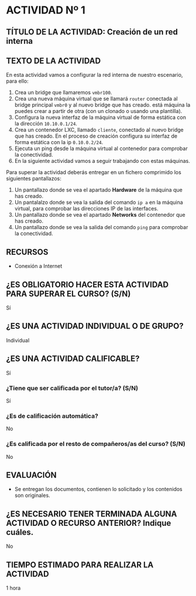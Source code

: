 # ACTIVIDAD Nº 1

## TÍTULO DE LA ACTIVIDAD: Creación de un red interna

## TEXTO DE LA ACTIVIDAD

En esta actividad vamos a configurar la red interna de nuestro escenario, para ello:

1. Crea un bridge que llamaremos `vmbr100`.
2. Crea una nueva máquina virtual que se llamará `router` conectada al bridge principal `vmbr0` y al nuevo bridge que has creado. está máquina la puedes crear a partir de otra (con un clonado o usando una plantilla).
3. Configura la nueva interfaz de la máquina virtual de forma estática con la dirección `10.10.0.1/24`.
4. Crea un contenedor LXC, llamado `cliente`, conectado al nuevo bridge que has creado. En el proceso de creación configura su interfaz de forma estática con la ip `0.10.0.2/24`.
5. Ejecuta un ping desde la máquina virtual al contenedor para comprobar la conectividad.
6. En la siguiente actividad vamos a seguir trabajando con estas máquinas.

Para superar la actividad deberás entregar en un fichero comprimido los siguientes pantallazos:

1. Un pantallazo donde se vea el apartado **Hardware** de la máquina que has creado.
2. Un pantalalzo donde se vea la salida del comando `ip a` en la máquina virtual, para comprobar las direcciones IP de las interfaces.
3. Un pantallazo donde se vea el apartado **Networks** del contenedor que has creado.
4. Un pantallazo donde se vea la salida del comando `ping` para comprobar la conectividad.

## RECURSOS

* Conexión a Internet

## ¿ES OBLIGATORIO HACER ESTA ACTIVIDAD PARA SUPERAR EL CURSO? (S/N)

Sí

## ¿ES UNA ACTIVIDAD INDIVIDUAL O DE GRUPO?

Individual

## ¿ES UNA ACTIVIDAD CALIFICABLE?

Sí

### ¿Tiene que ser calificada por el tutor/a? (S/N)

Sí

### ¿Es de calificación automática?

No

### ¿Es calificada por el resto de compañeros/as del curso? (S/N)

No

## EVALUACIÓN

* Se entregan los documentos, contienen lo solicitado y los contenidos son originales.

## ¿ES NECESARIO TENER TERMINADA ALGUNA ACTIVIDAD O RECURSO ANTERIOR? Indique cuáles.

No

## TIEMPO ESTIMADO PARA REALIZAR LA ACTIVIDAD

1 hora
